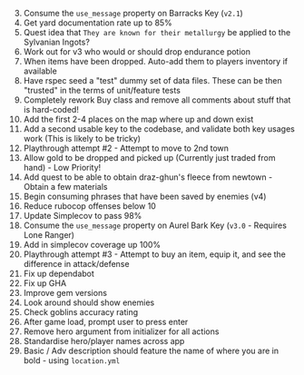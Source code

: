 3) Consume the `use_message` property on Barracks Key (`v2.1`)
4) Get yard documentation rate up to 85%
5) Quest idea that `They are known for their metallurgy` be applied to the Sylvanian Ingots?
8) Work out for v3 who would or should drop endurance potion
9) When items have been dropped. Auto-add them to players inventory if available
10) Have rspec seed a "test" dummy set of data files. These can be then "trusted" in the terms of
unit/feature tests
12) Completely rework Buy class and remove all comments about stuff that is hard-coded!
13) Add the first 2-4 places on the map where up and down exist
14) Add a second usable key to the codebase, and validate both key usages work (This is likely to be tricky)
15) Playthrough attempt #2 - Attempt to move to 2nd town
16) Allow gold to be dropped and picked up (Currently just traded from hand) - Low Priority!
17) Add quest to be able to obtain draz-ghun's fleece from newtown - Obtain a few materials
18) Begin consuming phrases that have been saved by enemies (v4)
19) Reduce rubocop offenses below 10
20) Update Simplecov to pass 98%
21) Consume the `use_message` property on Aurel Bark Key (`v3.0` - Requires Lone Ranger)
22) Add in simplecov coverage up 100%
23) Playthrough attempt #3 - Attempt to buy an item, equip it, and see the difference in attack/defense
24) Fix up dependabot
25) Fix up GHA
26) Improve gem versions
27) Look around should show enemies
28) Check goblins accuracy rating
29) After game load, prompt user to press enter
31) Remove hero argument from initializer for all actions
32) Standardise hero/player names across app
33) Basic / Adv description should feature the name of where you are in bold - using `location.yml`
